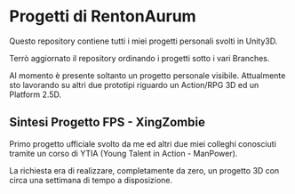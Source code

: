 # Progetti di RentonAurum

Questo repository contiene tutti i miei progetti personali svolti in Unity3D.

Terrò aggiornato il repository ordinando i progetti sotto i vari Branches.

Al momento è presente soltanto un progetto personale visibile. Attualmente sto lavorando su altri due prototipi riguardo un Action/RPG 3D ed un Platform 2.5D.

## Sintesi Progetto FPS - XingZombie

Primo progetto ufficiale svolto da me ed altri due miei colleghi conosciuti tramite un corso di YTIA (Young Talent in Action - ManPower).

La richiesta era di realizzare, completamente da zero, un progetto 3D con circa una settimana di tempo a disposizione.
